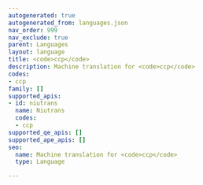 ```yaml
---
autogenerated: true
autogenerated_from: languages.json
nav_order: 999
nav_exclude: true
parent: Languages
layout: language
title: <code>ccp</code>
description: Machine translation for <code>ccp</code>
codes:
- ccp
family: []
supported_apis:
- id: niutrans
  name: Niutrans
  codes:
  - ccp
supported_qe_apis: []
supported_ape_apis: []
seo:
  name: Machine translation for <code>ccp</code>
  type: Language

---
```



